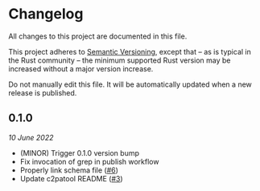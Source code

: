# Changelog

All changes to this project are documented in this file.

This project adheres to [Semantic Versioning](https://semver.org), except that – as is typical in the Rust community – the minimum supported Rust version may be increased without a major version increase.

Do not manually edit this file. It will be automatically updated when a new release is published.

## 0.1.0
_10 June 2022_

* (MINOR) Trigger 0.1.0 version bump
* Fix invocation of grep in publish workflow
* Properly link schema file ([#6](https://github.com/contentauth/c2pa-rs/pull/6))
* Update c2patool README ([#3](https://github.com/contentauth/c2pa-rs/pull/3))


